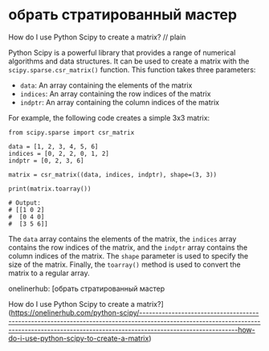 # &#1086;&#1073;&#1088;&#1072;&#1090;&#1100; &#1089;&#1090;&#1088;&#1072;&#1090;&#1080;&#1088;&#1086;&#1074;&#1072;&#1085;&#1085;&#1099;&#1081; &#1084;&#1072;&#1089;&#1090;&#1077;&#1088;

How do I use Python Scipy to create a matrix?
// plain

Python Scipy is a powerful library that provides a range of numerical algorithms and data structures. It can be used to create a matrix with the `scipy.sparse.csr_matrix()` function. This function takes three parameters:

* `data`: An array containing the elements of the matrix
* `indices`: An array containing the row indices of the matrix
* `indptr`: An array containing the column indices of the matrix

For example, the following code creates a simple 3x3 matrix:

```
from scipy.sparse import csr_matrix

data = [1, 2, 3, 4, 5, 6]
indices = [0, 2, 2, 0, 1, 2]
indptr = [0, 2, 3, 6]

matrix = csr_matrix((data, indices, indptr), shape=(3, 3))

print(matrix.toarray())

# Output:
# [[1 0 2]
#  [0 4 0]
#  [3 5 6]]
```

The `data` array contains the elements of the matrix, the `indices` array contains the row indices of the matrix, and the `indptr` array contains the column indices of the matrix. The `shape` parameter is used to specify the size of the matrix. Finally, the `toarray()` method is used to convert the matrix to a regular array.

onelinerhub: [&#1086;&#1073;&#1088;&#1072;&#1090;&#1100; &#1089;&#1090;&#1088;&#1072;&#1090;&#1080;&#1088;&#1086;&#1074;&#1072;&#1085;&#1085;&#1099;&#1081; &#1084;&#1072;&#1089;&#1090;&#1077;&#1088;

How do I use Python Scipy to create a matrix?](https://onelinerhub.com/python-scipy/------------------------------------------------------------------------------------------------------------------------------------------------------------------------------------------how-do-i-use-python-scipy-to-create-a-matrix)